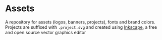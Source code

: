 # Assets

A repository for assets (logos, banners, projects), fonts and brand colors.
Projects are suffixed with `.project.svg` and created using [Inkscape](https://inkscape.org),
a free and open source vector graphics editor
